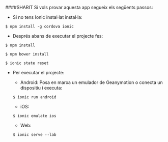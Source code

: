 ####SHARIT
Si vols provar aquesta app segueix els següents passos:

- Si no tens Ionic instal·lat instal·la:

<code>$ npm install -g cordova ionic</code>

- Després abans de executar el projecte fes: 

<code>$ npm install</code>

<code>$ npm bower install</code>

<code>$ ionic state reset</code>

- Per executar el projecte:

	- Android: Posa en marxa un emulador de Geanymotion o conecta un dispositiu i executa:
	
	<code>$ ionic run android</code>
	
	- iOS: 
	
	<code>$ ionic emulate ios</code>
	
	- Web:
	
	<code>$ ionic serve --lab</code>

			